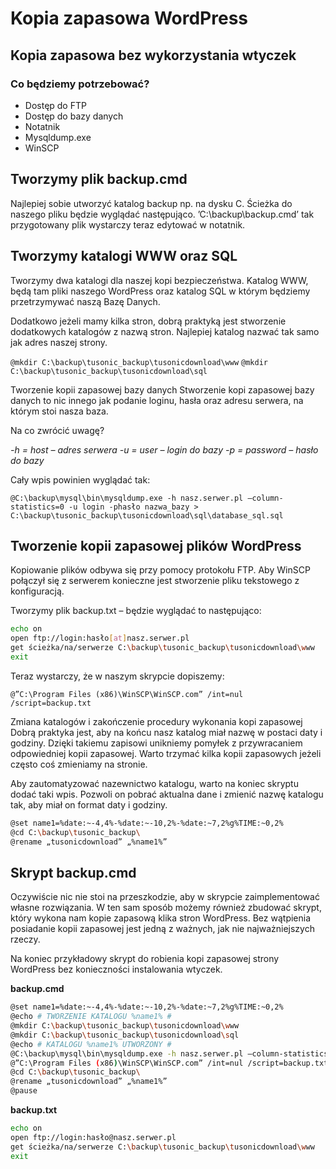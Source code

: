 # Kopia zapasowa WordPress 
## Kopia zapasowa bez wykorzystania wtyczek
### Co będziemy potrzebować? 
- Dostęp do FTP
- Dostęp do bazy danych
- Notatnik
- Mysqldump.exe
- WinSCP

## Tworzymy plik backup.cmd
Najlepiej sobie utworzyć katalog backup np. na dysku C. Ścieżka do naszego pliku będzie wyglądać następująco. ’C:\backup\backup.cmd’ tak przygotowany plik wystarczy teraz edytować w notatnik.

## Tworzymy katalogi WWW oraz SQL
Tworzymy dwa katalogi dla naszej kopi bezpieczeństwa. Katalog WWW, będą tam pliki naszego WordPress oraz katalog SQL w którym będziemy przetrzymywać naszą Bazę Danych.

Dodatkowo jeżeli mamy kilka stron, dobrą praktyką jest stworzenie dodatkowych katalogów z nazwą stron. Najlepiej katalog nazwać tak samo jak adres naszej strony.

`@mkdir C:\backup\tusonic_backup\tusonicdownload\www`
`@mkdir C:\backup\tusonic_backup\tusonicdownload\sql`

Tworzenie kopii zapasowej bazy danych
Stworzenie kopi zapasowej bazy danych to nic innego jak podanie loginu, hasła oraz adresu serwera, na którym stoi nasza baza.

Na co zwrócić uwagę?

*-h = host – adres serwera
-u = user – login do bazy
-p = password – hasło do bazy*

Cały wpis powinien wyglądać tak:

`@C:\backup\mysql\bin\mysqldump.exe -h nasz.serwer.pl –column-statistics=0 -u login -phasło nazwa_bazy > C:\backup\tusonic_backup\tusonicdownload\sql\database_sql.sql`

## Tworzenie kopii zapasowej plików WordPress
Kopiowanie plików odbywa się przy pomocy protokołu FTP. Aby WinSCP połączył się z serwerem konieczne jest stworzenie pliku tekstowego z konfiguracją.

Tworzymy plik backup.txt – będzie wyglądać to następująco:

```bash
echo on
open ftp://login:hasło[at]nasz.serwer.pl
get ścieżka/na/serwerze C:\backup\tusonic_backup\tusonicdownload\www
exit
```

Teraz wystarczy, że w naszym skrypcie dopiszemy:

`@”C:\Program Files (x86)\WinSCP\WinSCP.com” /int=nul /script=backup.txt`

Zmiana katalogów i zakończenie procedury wykonania kopi zapasowej
Dobrą praktyka jest, aby na końcu nasz katalog miał nazwę w postaci daty i godziny. Dzięki takiemu zapisowi unikniemy pomyłek z przywracaniem odpowiedniej kopii zapasowej. Warto trzymać kilka kopii zapasowych jeżeli często coś zmieniamy na stronie.

Aby zautomatyzować nazewnictwo katalogu, warto na koniec skryptu dodać taki wpis. Pozwoli on pobrać aktualna dane i zmienić nazwę katalogu tak, aby miał on format daty i godziny.

```bash
@set name1=%date:~-4,4%-%date:~-10,2%-%date:~7,2%g%TIME:~0,2%
@cd C:\backup\tusonic_backup\
@rename „tusonicdownload” „%name1%”
```

## Skrypt backup.cmd
Oczywiście nic nie stoi na przeszkodzie, aby w skrypcie zaimplementować własne rozwiązania. W ten sam sposób możemy również zbudować skrypt, który wykona nam kopie zapasową klika stron WordPress. Bez wątpienia posiadanie kopii zapasowej jest jedną z ważnych, jak nie najważniejszych rzeczy.

Na koniec przykładowy skrypt do robienia kopi zapasowej strony WordPress bez konieczności instalowania wtyczek.

**backup.cmd**
```bash
@set name1=%date:~-4,4%-%date:~-10,2%-%date:~7,2%g%TIME:~0,2%
@echo # TWORZENIE KATALOGU %name1% #
@mkdir C:\backup\tusonic_backup\tusonicdownload\www
@mkdir C:\backup\tusonic_backup\tusonicdownload\sql
@echo # KATALOGU %name1% UTWORZONY #
@C:\backup\mysql\bin\mysqldump.exe -h nasz.serwer.pl –column-statistics=0 -u login -phasło nazwa_bazy > C:\backup\tusonic_backup\tusonicdownload\sql\database_sql.sql
@”C:\Program Files (x86)\WinSCP\WinSCP.com” /int=nul /script=backup.txt
@cd C:\backup\tusonic_backup\
@rename „tusonicdownload” „%name1%”
@pause
```

**backup.txt**
```bash
echo on
open ftp://login:hasło@nasz.serwer.pl
get ścieżka/na/serwerze C:\backup\tusonic_backup\tusonicdownload\www
exit
```